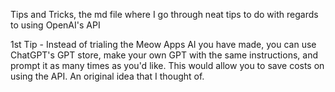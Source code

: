 Tips and Tricks, the md file where I go through neat tips to do with regards to using OpenAI's API

1st Tip - Instead of trialing the Meow Apps AI you have made, you can use ChatGPT's GPT store, make your own GPT with the same instructions, and prompt it as many times as you'd like. This would allow you to save costs on using the API. An original idea that I thought of.

